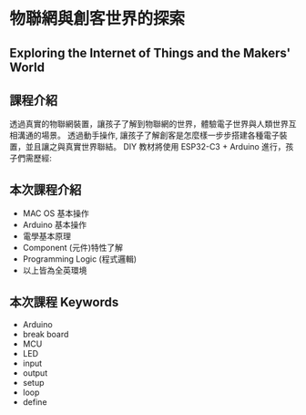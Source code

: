 # 物聯網與創客世界的探索

## Exploring the Internet of Things and the Makers' World

## 課程介紹

透過真實的物聯網裝置，讓孩子了解到物聯網的世界，體驗電子世界與人類世界互相溝通的場景。
透過動手操作, 讓孩子了解創客是怎麼樣一步步搭建各種電子裝置，並且讓之與真實世界聯結。
DIY 教材將使用 ESP32-C3 + Arduino 進行，孩子們需歷經:

## 本次課程介紹

- MAC OS 基本操作
- Arduino 基本操作
- 電學基本原理
- Component (元件)特性了解
- Programming Logic (程式邏輯)
- 以上皆為全英環境

## 本次課程 Keywords

- Arduino
- break board
- MCU
- LED
- input
- output
- setup
- loop
- define
